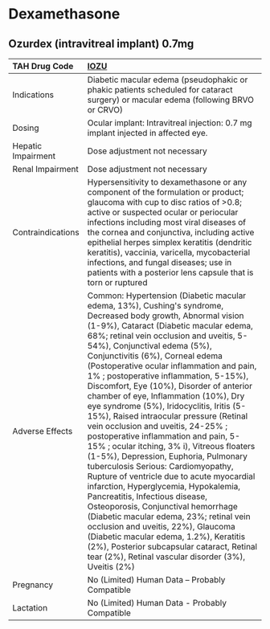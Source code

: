 # Dexamethasone

## Ozurdex (intravitreal implant) 0.7mg

| TAH Drug Code      | [IOZU](https://www.tahsda.org.tw/drugs/hissearch.php?drug_code=IOZU)                                                                                                                                                                                                                                                                                                                                                                                                                                                                                                                                                                                                                                                                                                                                                                                                                                                                                                                                                                                                                                                                          |
|:-------------------|:----------------------------------------------------------------------------------------------------------------------------------------------------------------------------------------------------------------------------------------------------------------------------------------------------------------------------------------------------------------------------------------------------------------------------------------------------------------------------------------------------------------------------------------------------------------------------------------------------------------------------------------------------------------------------------------------------------------------------------------------------------------------------------------------------------------------------------------------------------------------------------------------------------------------------------------------------------------------------------------------------------------------------------------------------------------------------------------------------------------------------------------------|
| Indications        | Diabetic macular edema (pseudophakic or phakic patients scheduled for cataract surgery) or macular edema (following BRVO or CRVO)                                                                                                                                                                                                                                                                                                                                                                                                                                                                                                                                                                                                                                                                                                                                                                                                                                                                                                                                                                                                             |
| Dosing             | Ocular implant: Intravitreal injection: 0.7 mg implant injected in affected eye.                                                                                                                                                                                                                                                                                                                                                                                                                                                                                                                                                                                                                                                                                                                                                                                                                                                                                                                                                                                                                                                              |
| Hepatic Impairment | Dose adjustment not necessary                                                                                                                                                                                                                                                                                                                                                                                                                                                                                                                                                                                                                                                                                                                                                                                                                                                                                                                                                                                                                                                                                                                 |
| Renal Impairment   | Dose adjustment not necessary                                                                                                                                                                                                                                                                                                                                                                                                                                                                                                                                                                                                                                                                                                                                                                                                                                                                                                                                                                                                                                                                                                                 |
| Contraindications  | Hypersensitivity to dexamethasone or any component of the formulation or product; glaucoma with cup to disc ratios of >0.8; active or suspected ocular or periocular infections including most viral diseases of the cornea and conjunctiva, including active epithelial herpes simplex keratitis (dendritic keratitis), vaccinia, varicella, mycobacterial infections, and fungal diseases; use in patients with a posterior lens capsule that is torn or ruptured                                                                                                                                                                                                                                                                                                                                                                                                                                                                                                                                                                                                                                                                           |
| Adverse Effects    | Common: Hypertension (Diabetic macular edema, 13%), Cushing's syndrome, Decreased body growth, Abnormal vision (1-9%), Cataract (Diabetic macular edema, 68%; retinal vein occlusion and uveitis, 5-54%), Conjunctival edema (5%), Conjunctivitis (6%), Corneal edema (Postoperative ocular inflammation and pain, 1% ; postoperative inflammation, 5-15%), Discomfort, Eye (10%), Disorder of anterior chamber of eye, Inflammation (10%), Dry eye syndrome (5%), Iridocyclitis, Iritis (5-15%), Raised intraocular pressure (Retinal vein occlusion and uveitis, 24-25% ; postoperative inflammation and pain, 5-15% ; ocular itching, 3% i), Vitreous floaters (1-5%), Depression, Euphoria, Pulmonary tuberculosis Serious: Cardiomyopathy, Rupture of ventricle due to acute myocardial infarction, Hyperglycemia, Hypokalemia, Pancreatitis, Infectious disease, Osteoporosis, Conjunctival hemorrhage (Diabetic macular edema, 23%; retinal vein occlusion and uveitis, 22%), Glaucoma (Diabetic macular edema, 1.2%), Keratitis (2%), Posterior subcapsular cataract, Retinal tear (2%), Retinal vascular disorder (3%), Uveitis (2%) |
| Pregnancy          | No (Limited) Human Data – Probably Compatible                                                                                                                                                                                                                                                                                                                                                                                                                                                                                                                                                                                                                                                                                                                                                                                                                                                                                                                                                                                                                                                                                                 |
| Lactation          | No (Limited) Human Data - Probably Compatible                                                                                                                                                                                                                                                                                                                                                                                                                                                                                                                                                                                                                                                                                                                                                                                                                                                                                                                                                                                                                                                                                                 |

